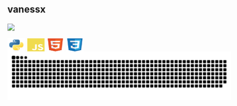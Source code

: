 ## vanessx

<a href="https://github.com/vanessx/convoychat">
  <img height=200 align="center" src="https://github-readme-stats.vercel.app/api/top-langs?username=vanessx&theme=dark&layout=compact&langs_count=8&card_width=320" />
</a>

<div style="display: inline_block"><br>
  <img align="center" alt="vanessx-Python" height="30" width="40" src="https://raw.githubusercontent.com/devicons/devicon/master/icons/python/python-original.svg">
  <img align="center" alt="vanessx-Js" height="30" width="40" src="https://raw.githubusercontent.com/devicons/devicon/master/icons/javascript/javascript-plain.svg">
  <img align="center" alt="vanessx-HTML" height="30" width="40" src="https://raw.githubusercontent.com/devicons/devicon/master/icons/html5/html5-original.svg">
  <img align="center" alt="vanessx-CSS" height="30" width="40" src="https://raw.githubusercontent.com/devicons/devicon/master/icons/css3/css3-original.svg">

<picture>
<source media="(prefers-color-scheme: dark)" srcset="https://raw.githubusercontent.com/vanessx/vanessx/output/github-contribution-grid-snake-dark.svg">
<source media="(prefers-color-scheme: light)" srcset="https://raw.githubusercontent.com/vanessx/vanessx/output/github-contribution-grid-snake.svg">
<img alt="github contribution grid snake animation" src="https://raw.githubusercontent.com/vanessx/vanessx/output/github-contribution-grid-snake.svg">
</picture>

